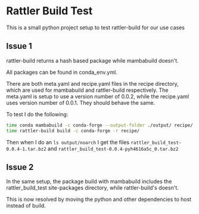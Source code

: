 # Rattler Build Test

This is a small python project setup to test rattler-build for our use cases

## Issue 1

rattler-build returns a hash based package while mambabuild doesn't.

All packages can be found in conda_env.yml.

There are both meta.yaml and recipe.yaml files in the recipe directory, which are used for mambabuild and rattler-build respectively. The meta.yaml is setup to use a version number of 0.0.2, while the recipe.yaml uses version number of 0.0.1. They should behave the same.


To test I do the following:

```sh
time conda mambabuild -c conda-forge --output-folder ./output/ recipe/
time rattler-build build -c conda-forge -r recipe/
```

Then when I do an `ls output/noarch` I get the files `rattler_build_test-0.0.4-1.tar.bz2` and `rattler_build_test-0.0.4-pyh4616a5c_0.tar.bz2`


## Issue 2 

In the same setup, the package build with mambabuild includes the rattler_build_test site-packages directory, while rattler-build's doesn't. 

This is now resolved by moving the python and other dependencies to host instead of build. 